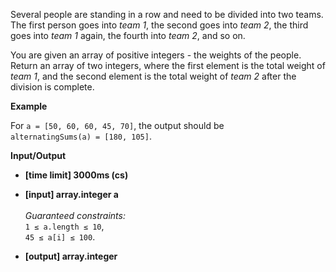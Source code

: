Several people are standing in a row and need to be divided into two teams. The first person goes into _team 1_, the second goes into _team 2_, the third goes into _team 1_ again, the fourth into _team 2_, and so on.

You are given an array of positive integers - the weights of the people. Return an array of two integers, where the first element is the total weight of _team 1_, and the second element is the total weight of _team 2_ after the division is complete.

__Example__

For `a = [50, 60, 60, 45, 70]`, the output should be <br />
`alternatingSums(a) = [180, 105]`.

__Input/Output__

* __[time limit] 3000ms (cs)__
* __[input] array.integer a__<br /><br />_Guaranteed constraints:_<br />`1 ≤ a.length ≤ 10`,<br />`45 ≤ a[i] ≤ 100`.

* __[output] array.integer__
